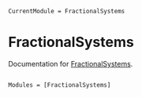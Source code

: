 ```@meta
CurrentModule = FractionalSystems
```

# FractionalSystems

Documentation for [FractionalSystems](https://github.com/ErikQQY/FractionalSystems.jl).

```@index
```

```@autodocs
Modules = [FractionalSystems]
```
